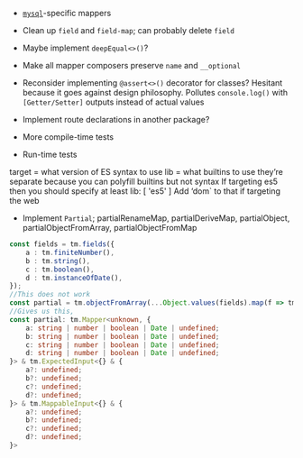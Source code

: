 + [`mysql`](https://github.com/mysqljs/mysql)-specific mappers

+ Clean up `field` and `field-map`; can probably delete `field`
+ Maybe implement `deepEqual<>()`?
+ Make all mapper composers preserve `name` and `__optional`
+ Reconsider implementing `@assert<>()` decorator for classes?
  Hesitant because it goes against design philosophy.
  Pollutes `console.log()` with `[Getter/Setter]` outputs instead of actual values
+ Implement route declarations in another package?
+ More compile-time tests
+ Run-time tests

target = what version of ES syntax to use
lib = what builtins to use
they’re separate because you can polyfill builtins but not syntax
If targeting es5 then you should specify at least lib: [ 'es5' ]
Add ‘dom` to that if targeting the web

+ Implement `Partial`; partialRenameMap, partialDeriveMap, partialObject, partialObjectFromArray, partialObjectFromMap
```ts
const fields = tm.fields({
    a : tm.finiteNumber(),
    b : tm.string(),
    c : tm.boolean(),
    d : tm.instanceOfDate(),
});
//This does not work
const partial = tm.objectFromArray(...Object.values(fields).map(f => tm.optional(f)));
//Gives us this,
const partial: tm.Mapper<unknown, {
    a: string | number | boolean | Date | undefined;
    b: string | number | boolean | Date | undefined;
    c: string | number | boolean | Date | undefined;
    d: string | number | boolean | Date | undefined;
}> & tm.ExpectedInput<{} & {
    a?: undefined;
    b?: undefined;
    c?: undefined;
    d?: undefined;
}> & tm.MappableInput<{} & {
    a?: undefined;
    b?: undefined;
    c?: undefined;
    d?: undefined;
}>
```